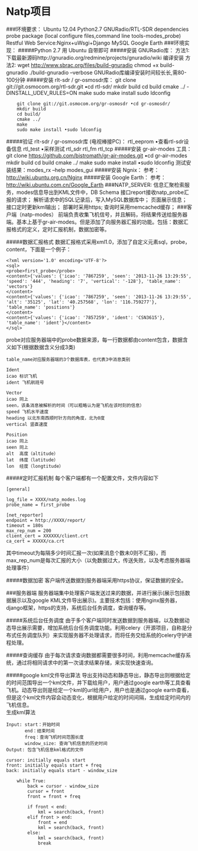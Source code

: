 Natp项目
===
###环境要求：
    Ubuntu 12.04
    Python2.7   GNURadio/RTL-SDR dependencies
    probe package (local configure files,command line tools-modes_probe)
    Restful Web Service:Nginx+uWsgi+Django
    MySQL
    Google Earth
###环境实现：
#####Python 2.7 用 Ubuntu 自带即可
#####安装 GNURadio库：
        方法1: 下载最新源码http://gnuradio.org/redmine/projects/gnuradio/wiki 
              编译安装
        方法2: wget http://www.sbrac.org/files/build-gnuradio
              chmod +x build-gnuradio
              ./build-gnuradio –verbose
        GNURadio库编译安装时间较⻓长,需80-100分钟
#####安装 rlt-sdr / gr-osmosdr库：
        git clone git://git.osmocom.org/rtl-sdr.git •cd rtl-sdr/
        mkdir build
        cd build
        cmake ../ -DINSTALL_UDEV_RULES=ON 
        make
        sudo make install
        sudo ldconfig
        
        git clone git://git.osmocom.org/gr-osmosdr •cd gr-osmosdr/
        mkdir build
        cd build/
        cmake ../
        make
        sudo make install •sudo ldconfig
#####验证 rlt-sdr / gr-osmosdr库 (电视棒接PC)：
        rtl_eeprom •查看rtl-sdr设备信息
        rtl_test •采样测试
        rtl_sdr 
        rtl_fm 
        rtl_tcp
#####安装 gr-air-modes 工具：
        git clone https://github.com/bistromath/gr-air-modes.git •cd gr-air-modes
        mkdir build
        cd build
        cmake ../
        make
        sudo make install •sudo ldconfig
        测试安装结果：modes_rx –help      modes_gui
#####安装 Ngnix：
        参考：http://wiki.ubuntu.org.cn/Nginx
#####安装 Google Earth：
        参考：http://wiki.ubuntu.com.cn/Google_Earth 
###NATP_SERVER:
    信息汇聚检索服务，modes信息导出到KML文件中，DB Schema
    接口report接收natp_probe汇报的请求；
    解析请求中的SQL记录后，写入MySQL数据库中；
    页面展示信息；
    接口定时更新kml输出；
    部署时采用https;
    查询时采用memcached缓存；
###客户端（natp-modes）
前端负责收集飞机信号，并且解码，将结果传送给服务器端。基本上基于gr-air-modes。但是添加了向服务器汇报的功能。包括：数据汇报格式的定义，定时汇报机制，数据加密等。

#####数据汇报格式
数据汇报格式采用xml1.0，添加了自定义元素sql，probe，content，下面是一个例子：

	<?xml version='1.0' encoding='UTF-8'?>
	<sql>
	<probe>first_probe</probe>
	<content>{'values': {'icao': '7867259', 'seen': '2013-11-26 13:29:55', 'speed': '444', 'heading': '7', 'vertical': '-128'}, 'table_name': 'vectors'}
	</content>
	<content>{'values': {'icao': '7867259', 'seen': '2013-11-26 13:29:55', 'alt': '35125', 'lat': '40.257568', 'lon': '116.759277'}, 'table_name': 'positions'}
	</content>
	<content>{'values': {'icao': '7857259', 'ident': 'CSN3615'}, 'table_name': 'ident'}</content>
	</sql>

probe对应服务器端中的probe数据来源，每一行数据都由content包含，数据含义如下(根据数据含义分成3类)

	table_name对应服务器端的3个数据库表，也代表3中消息类别
	
	Ident
	icao 标识飞机
	ident 飞机航班号
	
	Vector
	icao 同上
	seen，该条消息被解析的时间（可以粗略认为是飞机在该时刻的信息）
	speed 飞机水平速度
	heading 以北东南西顺时针方向的角度，北为0度
	vertical 竖直速度
	
	Position
	icao 同上
	seen 同上
	alt  高度（altitude）
	lat  纬度（latitude）
	lon  经度（longtitude）
	
#####定时汇报机制
每个客户端都有一个配置文件，文件内容如下

	[general]

	log_file = XXXX/natp_modes.log
	probe_name = first_probe

	[net_reporter]
	endpoint = http://XXXX/report/
	timeout = 180s
	max_rep_num = 200
	client_cert = XXXXXX/client.crt
	ca_cert = XXXXX/ca.crt
	
其中timeout为每隔多少时间汇报一次(如果消息个数未0则不汇报)，而max_rep_num是每次汇报的大小（以免数据过大，传送失败，以及考虑服务器端处理事件）

#####数据加密
客户端传送数据到服务器端采用https协议，保证数据的安全。

###服务器端
服务器端集中处理客户端发送过来的数据，并进行展示(展示包括数据展示以及google KML文件导出展示)。主要技术包括：使用nginx服务器，django框架，https的支持，系统后台任务调度，查询缓存等。

#####系统后台任务调度
由于多个客户端同时发送数据到服务器端，以及数据动态导出展示需要，增加系统后台任务调度功能。利用celery（开源项目，自称是分布式任务调度队列）来实现服务器不处理请求，而将任务交给系统的celery守护进程处理。

#####查询缓存
由于每次请求查询数据都需要很多时间，利用memcache缓存系统，通过将相同请求中的第一次请求结果存储，来实现快速查询。

#####google kml文件导出算法
导出支持动态和静态导出，静态导出则根据给定的时间范围导出一个kml文件，并下载给用户，用户通过google earth等工具查看飞机。动态导出则是给定一个kml的url给用户，用户也是通过google earth查看，但是这个kml文件内容会动态变化，根据用户给定的时间间隔，生成给定时间内的飞机信息。  
生成kml算法

	Input: start：开始时间
		   end：结束时间
		   freq：查询飞机时间范围长度
		   window_size: 查询飞机信息的历史时间
	Output: 包含飞机信息kml格式的文件
	
	cursor: initially equals start
	front: initially equals start + freq
	back: initially equals start - window_size
	
		while True:
			back = cursor - window_size
			cursor = front
			front = front + freq
			
			if front < end:
				kml = search(back, front)
			elif front > end:
				front = end
				kml = search(back, front)
			else:
				kml = search(back, front)
				break
				

    
    
    
